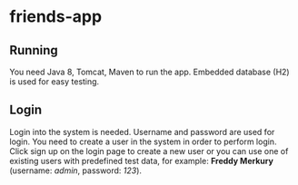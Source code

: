 # friends-app

## Running

You need Java 8, Tomcat, Maven to run the app.
Embedded database (H2) is used for easy testing.

## Login 

Login into the system is needed. Username and password are used for login. You need to create a user in the system in order to perform login.
Click sign up on the login page to create a new user or you can use one of existing users with predefined test data, for example:
**Freddy Merkury** (username: *admin*, password: *123*).

